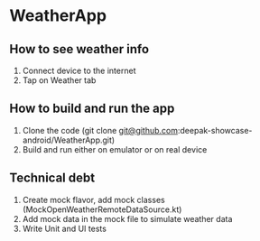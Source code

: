 # WeatherApp

## How to see weather info
1. Connect device to the internet
2. Tap on Weather tab

## How to build and run the app
1. Clone the code
   (git clone git@github.com:deepak-showcase-android/WeatherApp.git)
2. Build and run either on emulator or on real device 

## Technical debt
1. Create mock flavor, add mock classes (MockOpenWeatherRemoteDataSource.kt)
2. Add mock data in the mock file to simulate weather data
3. Write Unit and UI tests

